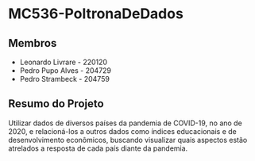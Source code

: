 # MC536-PoltronaDeDados

## Membros

* Leonardo Livrare - 220120
* Pedro Pupo Alves - 204729
* Pedro Strambeck - 204759

## Resumo do Projeto

Utilizar dados de diversos países da pandemia de COVID-19, no ano de 2020, e relacioná-los a outros dados como índices educacionais e de desenvolvimento econômicos, buscando visualizar quais aspectos estão atrelados a resposta de cada país diante da pandemia.
